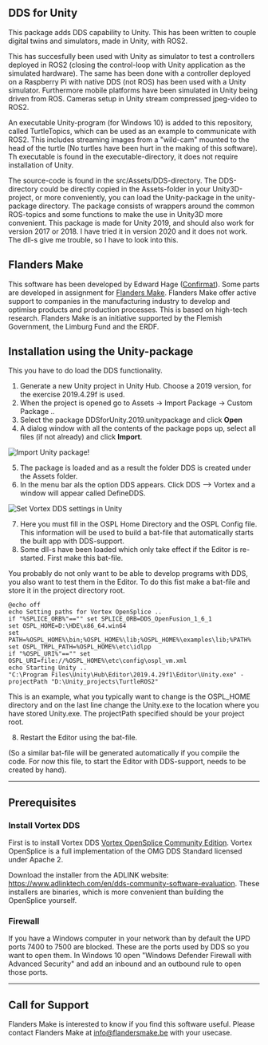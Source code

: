 ## DDS for Unity
This package adds DDS capability to Unity. This has been written to couple digital twins and simulators, made in Unity, with ROS2. 

This has succesfully been used with Unity as simulator to test a controllers deployed in ROS2 (closing the control-loop with Unity application as the simulated hardware). The same has been done with a controller deployed on a Raspberry Pi with native DDS (not ROS) has been used with a Unity simulator. 
Furthermore mobile platforms have been simulated in Unity being driven from ROS. Cameras setup in Unity stream compressed jpeg-video to ROS2. 

An executable Unity-program (for Windows 10) is added to this repository, called TurtleTopics, which can be used as an example to communicate with ROS2. This includes streaming images from a "wild-cam" mounted to the head of the turtle (No turtles have been hurt in the making of this software).
Th executable is found in the executable-directory, it does not require installation of Unity. 

The source-code is found in the src/Assets/DDS-directory. The DDS-directory could be directly copied in the Assets-folder in your Unity3D-project, or more conveniently, you can load the Unity-package in the unity-package directory.
The package consists of wrappers around the common ROS-topics and some functions to make the use in Unity3D more convenient. This package is made for Unity 2019, and should also work for version 2017 or 2018. I have tried it in version 2020 and it does not work. The dll-s give me trouble, so I have to look into this.

## Flanders Make
This software has been developed by Edward Hage ([Confirmat](https://www.confirmat.nl)). Some parts are developed in assignment for [Flanders Make](https://www.flandersmake.be/). Flanders Make offer active support to companies in the manufacturing industry to develop and optimise products and production processes. This is based on high-tech research.
Flanders Make is an initiative supported by the Flemish Government, the Limburg Fund and the ERDF.

## Installation using the Unity-package

This you have to do load the DDS functionality.

1. Generate a new Unity project in Unity Hub. Choose a 2019 version, for the exercise 2019.4.29f is used.
2. When the  project is opened go to Assets -> Import Package -> Custom Package .. 
3. Select the package DDSforUnity.2019.unitypackage and click **Open**
4. A dialog window with all the contents of the package pops up, select all files (if not already) and click **Import**.

![Import Unity package](https://bitbucket.org/edhage/dds-for-unity/downloads/window_import_DDS_for_unity.png)!

5. The package is loaded and as a result the folder DDS is created under the Assets folder.
6. In the menu bar als the option DDS appears. Click DDS --> Vortex and a window will appear called DefineDDS.

![Set Vortex DDS settings in Unity](https://bitbucket.org/edhage/dds-for-unity/downloads/define_dds_window.png)

7. Here you must fill in the OSPL Home Directory and the OSPL Config file. This information will be used to build a bat-file that automatically starts the built app with DDS-support.
8. Some dll-s have been loaded which only take effect if the Editor is re-started. First make this bat-file.

You probably do not only want to be able to develop programs with DDS, you also want to test them in the Editor. To do this fist make a bat-file and store it in the project directory root.

```
@echo off
echo Setting paths for Vortex OpenSplice ..
if "%SPLICE_ORB%"=="" set SPLICE_ORB=DDS_OpenFusion_1_6_1
set OSPL_HOME=D:\HDE\x86_64.win64
set PATH=%OSPL_HOME%\bin;%OSPL_HOME%\lib;%OSPL_HOME%\examples\lib;%PATH%
set OSPL_TMPL_PATH=%OSPL_HOME%\etc\idlpp
if "%OSPL_URI%"=="" set OSPL_URI=file://%OSPL_HOME%\etc\config\ospl_vm.xml
echo Starting Unity ..
"C:\Program Files\Unity\Hub\Editor\2019.4.29f1\Editor\Unity.exe" -projectPath "D:\Unity_projects\TurtleROS2"
```

This is an example, what you typically want to change is the OSPL_HOME directory and on the last line change the Unity.exe to the location where you have stored Unity.exe. The projectPath specified should be your project root.

8. Restart the Editor using the bat-file.

(So a similar bat-file will be generated automatically if you compile the code. For now this file, to start the Editor with DDS-support, needs to be created by hand).


---

## Prerequisites

### Install Vortex DDS

First is to install Vortex DDS [Vortex OpenSplice Community Edition](https://github.com/ADLINK-IST/opensplice). Vortex OpenSplice is a full implementation of the OMG DDS Standard licensed under Apache 2. 

Download the installer from the ADLINK website: https://www.adlinktech.com/en/dds-community-software-evaluation.
These installers are binaries, which is more convenient than building the OpenSplice yourself.

### Firewall ###
If you have a Windows computer in your network than by default the UPD ports 7400 to 7500 are blocked. These are the ports used by DDS so you want to open them. In Windows 10 open "Windows Defender Firewall with Advanced Security" and add an inbound and an outbound rule to open those ports.

---
## Call for Support
Flanders Make is interested to know if you find this software useful. Please contact Flanders Make at info@flandersmake.be with your usecase. 

